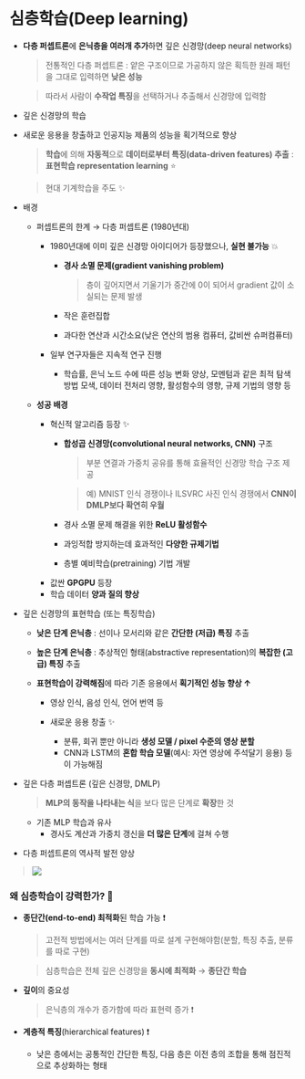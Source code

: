 # 심층학습(Deep learning)
   
+ **다층 퍼셉트론**에 **은닉층을 여러개 추가**하면 깊은 신경망(deep neural networks)
   > 전통적인 다층 퍼셉트론 : 얕은 구조이므로 가공하지 않은 획득한 원래 패턴을 그대로 입력하면 **낮은 성능**   
   
   > 따라서 사람이 **수작업 특징**을 선택하거나 추출해서 신경망에 입력함 
   
+ 깊은 신경망의 학습
+ 새로운 응용을 창출하고 인공지능 제품의 성능을 획기적으로 향상
   > **학습**에 의해 **자동적**으로 **데이터로부터 특징(data-driven features) 추출** : **표현학습 representation learning** ⭐   
   
   > 현대 기계학습을 주도 ✨
   
   
+ 배경
   + 퍼셉트론의 한계 → 다층 퍼셉트론 (1980년대)
      + 1980년대에 이미 깊은 신경망 아이디어가 등장했으나, **실현 불가능** 💥
         + **경사 소멸 문제(gradient vanishing problem)**
            > 층이 깊어지면서 기울기가 중간에 0이 되어서 gradient 값이 소실되는 문제 발생   
            
         + 작은 훈련집합
         + 과다한 연산과 시간소요(낮은 연산의 범용 컴퓨터, 값비싼 슈퍼컴퓨터)
      
      + 일부 연구자들은 지속적 연구 진행
         + 학습률, 은닉 노드 수에 따른 성능 변화 양상, 모멘텀과 같은 최적 탐색 방법 모색, 데이터 전처리 영향, 활성함수의 영향, 규제 기법의 영향 등   
         
   + **성공 배경**
      + 혁신적 알고리즘 등장 ✨
         + **합성곱 신경망(convolutional neural networks, CNN)** 구조
            > 부분 연결과 가중치 공유를 통해 효율적인 신경망 학습 구조 제공 
            
            > 예) MNIST 인식 경쟁이나 ILSVRC 사진 인식 경쟁에서 **CNN이 DMLP보다 확연히 우월**
            
         + 경사 소멸 문제 해결을 위한 **ReLU 활성함수**
         + 과잉적합 방지하는데 효과적인 **다양한 규제기법**
         + 층별 예비학습(pretraining) 기법 개발
      + 값싼 **GPGPU** 등장
      + 학습 데이터 **양과 질의 향상**
      
+ 깊은 신경망의 표현학습 (또는 특징학습)      
   + **낮은 단계 은닉층** : 선이나 모서리와 같은 **간단한 (저급) 특징** 추출
   + **높은 단계 은닉층** : 추상적인 형태(abstractive representation)의 **복잡한 (고급) 특징** 추출
   
   + **표현학습이 강력해짐**에 따라 기존 응용에서 **획기적인 성능 향상 ↑**  
   
      + 영상 인식, 음성 인식, 언어 번역 등   
      
      + 새로운 응용 창출 ✨
         + 분류, 회귀 뿐만 아니라 **생성 모델 / pixel 수준의 영상 분할**
         + CNN과 LSTM의 **혼합 학습 모델**(예시: 자연 영상에 주석달기 응용) 등이 가능해짐


+ 깊은 다층 퍼셉트론 (깊은 신경망, DMLP)
   > **MLP의 동작을 나타내는 식**을 보다 많은 단계로 **확장**한 것

   + 기존 MLP 학습과 유사
      + 경사도 계산과 가중치 갱신을 **더 많은 단계**에 걸쳐 수행
   
   
+ 다층 퍼셉트론의 역사적 발전 양상    


> <img src="https://user-images.githubusercontent.com/72974863/105632344-ec264080-5e95-11eb-8595-d3c49f9fcd57.png">    


### 왜 심층학습이 강력한가? 🤔
   + **종단간(end-to-end) 최적화**된 학습 가능 ❗   
      > 고전적 방법에서는 여러 단계를 따로 설계 구현해야함(분할, 특징 추출, 분류를 따로 구현)
      
      > 심층학습은 전체 깊은 신경망을 **동시에 최적화** → **종단간 학습**   
      
   + **깊이**의 중요성
      > 은닉층의 개수가 증가함에 따라 표현력 증가 ❗   
      
   + **계층적 특징**(hierarchical features) ❗ 
      + 낮은 층에서는 공통적인 간단한 특징, 다음 층은 이전 층의 조합을 통해 점진적으로 추상화하는 형태   
      
